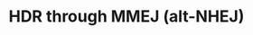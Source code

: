 ---
annotations:
- type: Pathway Ontology
  value: DNA repair pathway
authors:
- ReactomeTeam
- Mkutmon
description: Homology directed repair (HDR) through microhomology-mediated end joining
  (MMEJ) is an error prone process also known as alternative nonhomologous end joining
  (alt-NHEJ), although it does not involve proteins that participate in the classical
  NHEJ. Contrary to the classical NHEJ and other HDR pathways, homologous recombination
  repair (HRR) and single strand annealing (SSA), MMEJ does not require ATM activation.
  In fact, ATM activation inhibits MMEJ. Therefore, MMEJ may be triggered when the
  amount of DNA double strand breaks (DSBs) overwhelms DNA repair machinery of higher
  fidelity or when cells are deficient in components of high fidelity DNA repair.<p>MMEJ
  is initiated by a limited resection of DNA DSB ends by the MRN complex (MRE11A:RAD50:NBN)
  and RBBP8 (CtIP), in the absence of CDK2-mediated RBBP8 phosphorylation and related
  BRCA1:BARD1 recruitment (Yun and Hiom 2009). Single strand DNA (ssDNA) at resected
  DNA DSB ends recruits PARP1 or PARP2 homo- or heterodimers, together with DNA polymerase
  theta (POLQ) and FEN1 5'-flap endonuclease. In a poorly studied sequence of events,
  POLQ promotes the annealing of two 3'-ssDNA overhangs through microhomologous regions
  that are optimally 10-19 nucleotides long. Using analogy with POLB-mediated long
  patch base excision repair (BER), it is plausible that PARP1 (or PARP2) dimers coordinate
  the extension of annealed 3'-ssDNA overhangs via POLQ-mediated strand displacement
  synthesis with FEN1-mediated cleavage of the resulting 5'-flaps (Liang et al. 2005,
  Mansour et al. 2011, Sharma et al. 2015, Kent et al. 2015, Ciccaldi et al. 2015,
  Mateos-Gomez et al. 2015). The MRN complex subsequently recruits DNA ligase 3 (LIG3)
  bound to XRCC1 (LIG3:XRCC1) to ligate the remaining single strand nicks (SSBs) at
  MMEJ sites (Della-Maria et al. 2011).<p>Similar to single strand annealing (SSA),
  MMEJ leads to deletion of one of the microhomology regions used for annealing and
  the DNA sequence in between two annealed microhomology regions. MMEJ, just like
  classical NHEJ, can result in genomic translocations (Ghezraoui et al. 2014). In
  addition, since POLQ is an error-prone DNA polymerase, MMEJ introduces frequent
  base substitutions (Ceccaldi et al. 2015).  View original pathway at [http://www.reactome.org/PathwayBrowser/#DIAGRAM=5685939
  Reactome].
last-edited: 2021-01-25
organisms:
- Homo sapiens
redirect_from:
- /index.php/Pathway:WP3570
- /instance/WP3570
schema-jsonld:
- '@context': https://schema.org/
  '@id': https://wikipathways.github.io/pathways/WP3570.html
  '@type': Dataset
  creator:
    '@type': Organization
    name: WikiPathways
  description: Homology directed repair (HDR) through microhomology-mediated end joining
    (MMEJ) is an error prone process also known as alternative nonhomologous end joining
    (alt-NHEJ), although it does not involve proteins that participate in the classical
    NHEJ. Contrary to the classical NHEJ and other HDR pathways, homologous recombination
    repair (HRR) and single strand annealing (SSA), MMEJ does not require ATM activation.
    In fact, ATM activation inhibits MMEJ. Therefore, MMEJ may be triggered when the
    amount of DNA double strand breaks (DSBs) overwhelms DNA repair machinery of higher
    fidelity or when cells are deficient in components of high fidelity DNA repair.<p>MMEJ
    is initiated by a limited resection of DNA DSB ends by the MRN complex (MRE11A:RAD50:NBN)
    and RBBP8 (CtIP), in the absence of CDK2-mediated RBBP8 phosphorylation and related
    BRCA1:BARD1 recruitment (Yun and Hiom 2009). Single strand DNA (ssDNA) at resected
    DNA DSB ends recruits PARP1 or PARP2 homo- or heterodimers, together with DNA
    polymerase theta (POLQ) and FEN1 5'-flap endonuclease. In a poorly studied sequence
    of events, POLQ promotes the annealing of two 3'-ssDNA overhangs through microhomologous
    regions that are optimally 10-19 nucleotides long. Using analogy with POLB-mediated
    long patch base excision repair (BER), it is plausible that PARP1 (or PARP2) dimers
    coordinate the extension of annealed 3'-ssDNA overhangs via POLQ-mediated strand
    displacement synthesis with FEN1-mediated cleavage of the resulting 5'-flaps (Liang
    et al. 2005, Mansour et al. 2011, Sharma et al. 2015, Kent et al. 2015, Ciccaldi
    et al. 2015, Mateos-Gomez et al. 2015). The MRN complex subsequently recruits
    DNA ligase 3 (LIG3) bound to XRCC1 (LIG3:XRCC1) to ligate the remaining single
    strand nicks (SSBs) at MMEJ sites (Della-Maria et al. 2011).<p>Similar to single
    strand annealing (SSA), MMEJ leads to deletion of one of the microhomology regions
    used for annealing and the DNA sequence in between two annealed microhomology
    regions. MMEJ, just like classical NHEJ, can result in genomic translocations
    (Ghezraoui et al. 2014). In addition, since POLQ is an error-prone DNA polymerase,
    MMEJ introduces frequent base substitutions (Ceccaldi et al. 2015).  View original
    pathway at [http://www.reactome.org/PathwayBrowser/#DIAGRAM=5685939 Reactome].
  keywords:
  - LIG3:XRCC1
  - dNTP
  - 'PAR-PARP1 '
  - 'MRE11A '
  - microhomologous
  - overhangs-DSB:MRN:RBBP8:PARP1,PARP2:FEN1:POLQ
  - Flap
  - 'PARP1 '
  - 'NBN '
  - 'FEN1 '
  - Break Response
  - 'PAR-PARP2 '
  - substitutions and
  - NAD+
  - 'microhomologous 3''-ssDNA overhangs-DSB '
  - RBBP8 homotetramer
  - 'PARP2 '
  - DNA DSBs:MRN
  - 'Extended microhomologous 3''-ssDNA overhans-flap-DSB '
  - PAR-PARP1,PAR-PARP2
  - PARP1,PARP2 dimers
  - Annealed
  - Microhomologous
  - 'RBBP8 '
  - overhangs-DSB:MRN:RBBP8
  - 'RAD50 '
  - 'POLQ '
  - MRN
  - NAM
  - POLQ homodimer
  - DNA Double Strand
  - 'XRCC1 '
  - PPi
  - dsDNA with base
  - 3'-ssDNA
  - overhangs-flap-DSB:MRN:RBBP8:FEN1
  - overhangs-DSB:MRN:RBBP8:LIG3:XRCC1
  - 'LIG3 '
  - Extended
  - 'DNA double-strand break ends '
  - 'Extended microhomologous 3''-ssDNA overhangs-DSB '
  - 'Annealed microhomologous 3''-ssDNA overhangs-DSB '
  - dimers
  - FEN1
  - DNA DSB:MRN:RBBP8
  - inter-MMEJ deletion
  - H2O
  - overhangs-flap-DSB:MRN:RBBP8:PARP1,PARP2:FEN1:POLQ
  license: CC0
  name: HDR through MMEJ (alt-NHEJ)
seo: CreativeWork
title: HDR through MMEJ (alt-NHEJ)
wpid: WP3570
---